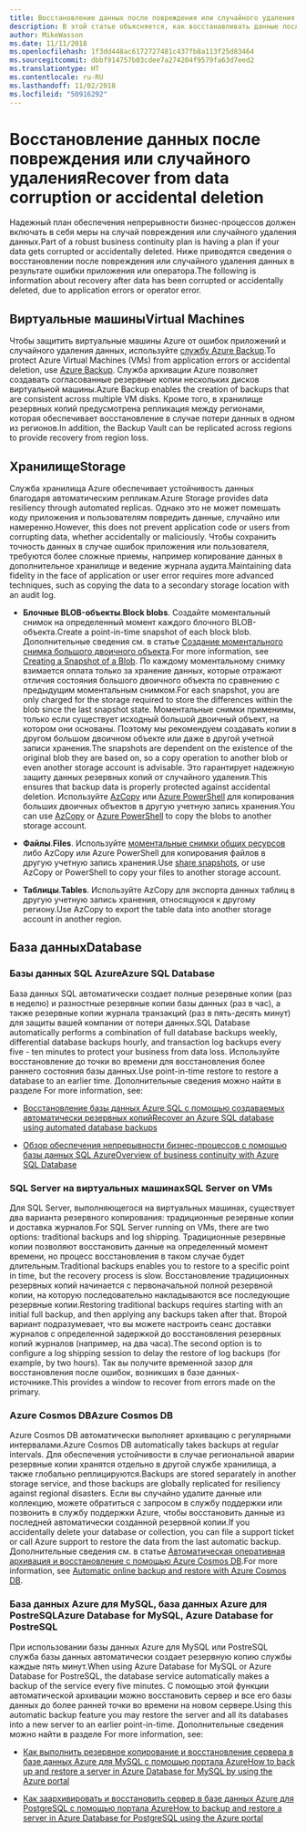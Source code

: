 ```yaml
---
title: Восстановление данных после повреждения или случайного удаления
description: В этой статье объясняется, как восстанавливать данные после повреждения или случайного удаления, как создавать надежные, высокодоступные и отказоустойчивые приложения и как правильно планировать аварийное восстановление.
author: MikeWasson
ms.date: 11/11/2018
ms.openlocfilehash: 1f3dd448ac6172727481c437fb8a113f25d83464
ms.sourcegitcommit: dbbf914757b03cdee7a274204f9579fa63d7eed2
ms.translationtype: HT
ms.contentlocale: ru-RU
ms.lasthandoff: 11/02/2018
ms.locfileid: "50916292"
---
```

# <a name="recover-from-data-corruption-or-accidental-deletion"></a><span data-ttu-id="5a2be-103">Восстановление данных после повреждения или случайного удаления</span><span class="sxs-lookup"><span data-stu-id="5a2be-103">Recover from data corruption or accidental deletion</span></span> 

<span data-ttu-id="5a2be-104">Надежный план обеспечения непрерывности бизнес-процессов должен включать в себя меры на случай повреждения или случайного удаления данных.</span><span class="sxs-lookup"><span data-stu-id="5a2be-104">Part of a robust business continuity plan is having a plan if your data gets corrupted or accidentally deleted.</span></span> <span data-ttu-id="5a2be-105">Ниже приводятся сведения о восстановлении после повреждения или случайного удаления данных в результате ошибки приложения или оператора.</span><span class="sxs-lookup"><span data-stu-id="5a2be-105">The following is information about recovery after data has been corrupted or accidentally deleted, due to application errors or operator error.</span></span>

## <a name="virtual-machines"></a><span data-ttu-id="5a2be-106">Виртуальные машины</span><span class="sxs-lookup"><span data-stu-id="5a2be-106">Virtual Machines</span></span>

<span data-ttu-id="5a2be-107">Чтобы защитить виртуальные машины Azure от ошибок приложений и случайного удаления данных, используйте [службу Azure Backup](/azure/backup/).</span><span class="sxs-lookup"><span data-stu-id="5a2be-107">To protect Azure Virtual Machines (VMs) from application errors or accidental deletion, use [Azure Backup](/azure/backup/).</span></span> <span data-ttu-id="5a2be-108">Служба архивации Azure позволяет создавать согласованные резервные копии нескольких дисков виртуальной машины.</span><span class="sxs-lookup"><span data-stu-id="5a2be-108">Azure Backup enables the creation of backups that are consistent across multiple VM disks.</span></span> <span data-ttu-id="5a2be-109">Кроме того, в хранилище резервных копий предусмотрена репликация между регионами, которая обеспечивает восстановление в случае потери данных в одном из регионов.</span><span class="sxs-lookup"><span data-stu-id="5a2be-109">In addition, the Backup Vault can be replicated across regions to provide recovery from region loss.</span></span>

## <a name="storage"></a><span data-ttu-id="5a2be-110">Хранилище</span><span class="sxs-lookup"><span data-stu-id="5a2be-110">Storage</span></span>

<span data-ttu-id="5a2be-111">Служба хранилища Azure обеспечивает устойчивость данных благодаря автоматическим репликам.</span><span class="sxs-lookup"><span data-stu-id="5a2be-111">Azure Storage provides data resiliency through automated replicas.</span></span> <span data-ttu-id="5a2be-112">Однако это не может помешать коду приложения и пользователям повредить данные, случайно или намеренно.</span><span class="sxs-lookup"><span data-stu-id="5a2be-112">However, this does not prevent application code or users from corrupting data, whether accidentally or maliciously.</span></span> <span data-ttu-id="5a2be-113">Чтобы сохранить точность данных в случае ошибок приложения или пользователя, требуются более сложные приемы, например копирование данных в дополнительное хранилище и ведение журнала аудита.</span><span class="sxs-lookup"><span data-stu-id="5a2be-113">Maintaining data fidelity in the face of application or user error requires more advanced techniques, such as copying the data to a secondary storage location with an audit log.</span></span> 

- <span data-ttu-id="5a2be-114">**Блочные BLOB-объекты**.</span><span class="sxs-lookup"><span data-stu-id="5a2be-114">**Block blobs**.</span></span> <span data-ttu-id="5a2be-115">Создайте моментальный снимок на определенный момент каждого блочного BLOB-объекта.</span><span class="sxs-lookup"><span data-stu-id="5a2be-115">Create a point-in-time snapshot of each block blob.</span></span> <span data-ttu-id="5a2be-116">Дополнительные сведения см. в статье [Создание моментального снимка большого двоичного объекта](/rest/api/storageservices/creating-a-snapshot-of-a-blob).</span><span class="sxs-lookup"><span data-stu-id="5a2be-116">For more information, see [Creating a Snapshot of a Blob](/rest/api/storageservices/creating-a-snapshot-of-a-blob).</span></span> <span data-ttu-id="5a2be-117">По каждому моментальному снимку взимается оплата только за хранение данных, которые отражают отличия состояния большого двоичного объекта по сравнению с предыдущим моментальным снимком.</span><span class="sxs-lookup"><span data-stu-id="5a2be-117">For each snapshot, you are only charged for the storage required to store the differences within the blob since the last snapshot state.</span></span> <span data-ttu-id="5a2be-118">Моментальные снимки применимы, только если существует исходный большой двоичный объект, на котором они основаны. Поэтому мы рекомендуем создавать копии в другом большом двоичном объекте или даже в другой учетной записи хранения.</span><span class="sxs-lookup"><span data-stu-id="5a2be-118">The snapshots are dependent on the existence of the original blob they are based on, so a copy operation to another blob or even another storage account is advisable.</span></span> <span data-ttu-id="5a2be-119">Это гарантирует надежную защиту данных резервных копий от случайного удаления.</span><span class="sxs-lookup"><span data-stu-id="5a2be-119">This ensures that backup data is properly protected against accidental deletion.</span></span> <span data-ttu-id="5a2be-120">Используйте [AzCopy](/azure/storage/common/storage-use-azcopy) или [Azure PowerShell](/azure/storage/common/storage-powershell-guide-full) для копирования больших двоичных объектов в другую учетную запись хранения.</span><span class="sxs-lookup"><span data-stu-id="5a2be-120">You can use [AzCopy](/azure/storage/common/storage-use-azcopy) or [Azure PowerShell](/azure/storage/common/storage-powershell-guide-full) to copy the blobs to another storage account.</span></span>

- <span data-ttu-id="5a2be-121">**Файлы**.</span><span class="sxs-lookup"><span data-stu-id="5a2be-121">**Files**.</span></span> <span data-ttu-id="5a2be-122">Используйте [моментальные снимки общих ресурсов](/azure/storage/files/storage-snapshots-files) либо AzCopy или Azure PowerShell для копирования файлов в другую учетную запись хранения.</span><span class="sxs-lookup"><span data-stu-id="5a2be-122">Use [share snapshots](/azure/storage/files/storage-snapshots-files), or use AzCopy or PowerShell to copy your files to another storage account.</span></span>

- <span data-ttu-id="5a2be-123">**Таблицы**.</span><span class="sxs-lookup"><span data-stu-id="5a2be-123">**Tables**.</span></span> <span data-ttu-id="5a2be-124">Используйте AzCopy для экспорта данных таблиц в другую учетную запись хранения, относящуюся к другому региону.</span><span class="sxs-lookup"><span data-stu-id="5a2be-124">Use AzCopy to export the table data into another storage account in another region.</span></span>

## <a name="database"></a><span data-ttu-id="5a2be-125">База данных</span><span class="sxs-lookup"><span data-stu-id="5a2be-125">Database</span></span>

### <a name="azure-sql-database"></a><span data-ttu-id="5a2be-126">Базы данных SQL Azure</span><span class="sxs-lookup"><span data-stu-id="5a2be-126">Azure SQL Database</span></span> 

<span data-ttu-id="5a2be-127">База данных SQL автоматически создает полные резервные копии (раз в неделю) и разностные резервные копии базы данных (раз в час), а также резервные копии журнала транзакций (раз в пять-десять минут) для защиты вашей компании от потери данных.</span><span class="sxs-lookup"><span data-stu-id="5a2be-127">SQL Database automatically performs a combination of full database backups weekly, differential database backups hourly, and transaction log backups every five - ten minutes to protect your business from data loss.</span></span> <span data-ttu-id="5a2be-128">Используйте восстановление до точки во времени для восстановления более раннего состояния базы данных.</span><span class="sxs-lookup"><span data-stu-id="5a2be-128">Use point-in-time restore to restore a database to an earlier time.</span></span> <span data-ttu-id="5a2be-129">Дополнительные сведения можно найти в разделе </span><span class="sxs-lookup"><span data-stu-id="5a2be-129">For more information, see:</span></span>

- [<span data-ttu-id="5a2be-130">Восстановление базы данных Azure SQL с помощью создаваемых автоматически резервных копий</span><span class="sxs-lookup"><span data-stu-id="5a2be-130">Recover an Azure SQL database using automated database backups</span></span>](/azure/sql-database/sql-database-recovery-using-backups)

- [<span data-ttu-id="5a2be-131">Обзор обеспечения непрерывности бизнес-процессов с помощью базы данных SQL Azure</span><span class="sxs-lookup"><span data-stu-id="5a2be-131">Overview of business continuity with Azure SQL Database</span></span>](/azure/sql-database/sql-database-business-continuity)

### <a name="sql-server-on-vms"></a><span data-ttu-id="5a2be-132">SQL Server на виртуальных машинах</span><span class="sxs-lookup"><span data-stu-id="5a2be-132">SQL Server on VMs</span></span>

<span data-ttu-id="5a2be-133">Для SQL Server, выполняющегося на виртуальных машинах, существует два варианта резервного копирования: традиционные резервные копии и доставка журналов.</span><span class="sxs-lookup"><span data-stu-id="5a2be-133">For SQL Server running on VMs, there are two options: traditional backups and log shipping.</span></span> <span data-ttu-id="5a2be-134">Традиционные резервные копии позволяют восстановить данные на определенный момент времени, но процесс восстановления в таком случае будет длительным.</span><span class="sxs-lookup"><span data-stu-id="5a2be-134">Traditional backups enables you to restore to a specific point in time, but the recovery process is slow.</span></span> <span data-ttu-id="5a2be-135">Восстановление традиционных резервных копий начинается с первоначальной полной резервной копии, на которую последовательно накладываются все последующие резервные копии.</span><span class="sxs-lookup"><span data-stu-id="5a2be-135">Restoring traditional backups requires starting with an initial full backup, and then applying any backups taken after that.</span></span> <span data-ttu-id="5a2be-136">Второй вариант подразумевает, что вы можете настроить сеанс доставки журналов с определенной задержкой до восстановления резервных копий журналов (например, на два часа).</span><span class="sxs-lookup"><span data-stu-id="5a2be-136">The second option is to configure a log shipping session to delay the restore of log backups (for example, by two hours).</span></span> <span data-ttu-id="5a2be-137">Так вы получите временной зазор для восстановления после ошибок, возникших в базе данных-источнике.</span><span class="sxs-lookup"><span data-stu-id="5a2be-137">This provides a window to recover from errors made on the primary.</span></span>

### <a name="azure-cosmos-db"></a><span data-ttu-id="5a2be-138">Azure Cosmos DB</span><span class="sxs-lookup"><span data-stu-id="5a2be-138">Azure Cosmos DB</span></span>

<span data-ttu-id="5a2be-139">Azure Cosmos DB автоматически выполняет архивацию с регулярными интервалами.</span><span class="sxs-lookup"><span data-stu-id="5a2be-139">Azure Cosmos DB automatically takes backups at regular intervals.</span></span> <span data-ttu-id="5a2be-140">Для обеспечения устойчивости в случае региональной аварии резервные копии хранятся отдельно в другой службе хранилища, а также глобально реплицируются.</span><span class="sxs-lookup"><span data-stu-id="5a2be-140">Backups are stored separately in another storage service, and those backups are globally replicated for resiliency against regional disasters.</span></span> <span data-ttu-id="5a2be-141">Если вы случайно удалите данные или коллекцию, можете обратиться с запросом в службу поддержки или позвонить в службу поддержки Azure, чтобы восстановить данные из последней автоматически созданной резервной копии.</span><span class="sxs-lookup"><span data-stu-id="5a2be-141">If you accidentally delete your database or collection, you can file a support ticket or call Azure support to restore the data from the last automatic backup.</span></span> <span data-ttu-id="5a2be-142">Дополнительные сведения см. в статье [Автоматическая оперативная архивация и восстановление с помощью Azure Cosmos DB](/azure/cosmos-db/online-backup-and-restore).</span><span class="sxs-lookup"><span data-stu-id="5a2be-142">For more information, see [Automatic online backup and restore with Azure Cosmos DB](/azure/cosmos-db/online-backup-and-restore).</span></span>

### <a name="azure-database-for-mysql-azure-database-for-postresql"></a><span data-ttu-id="5a2be-143">База данных Azure для MySQL, база данных Azure для PostreSQL</span><span class="sxs-lookup"><span data-stu-id="5a2be-143">Azure Database for MySQL, Azure Database for PostreSQL</span></span>

<span data-ttu-id="5a2be-144">При использовании базы данных Azure для MySQL или PostreSQL служба базы данных автоматически создает резервную копию службы каждые пять минут.</span><span class="sxs-lookup"><span data-stu-id="5a2be-144">When using Azure Database for MySQL or Azure Database for PostreSQL, the database service automatically makes a backup of the service every five minutes.</span></span> <span data-ttu-id="5a2be-145">С помощью этой функции автоматической архивации можно восстановить сервер и все его базы данных до более ранней точки во времени на новом сервере.</span><span class="sxs-lookup"><span data-stu-id="5a2be-145">Using this automatic backup feature you may restore the server and all its databases into a new server to an earlier point-in-time.</span></span> <span data-ttu-id="5a2be-146">Дополнительные сведения можно найти в разделе </span><span class="sxs-lookup"><span data-stu-id="5a2be-146">For more information, see:</span></span>

- [<span data-ttu-id="5a2be-147">Как выполнить резервное копирование и восстановление сервера в базе данных Azure для MySQL с помощью портала Azure</span><span class="sxs-lookup"><span data-stu-id="5a2be-147">How to back up and restore a server in Azure Database for MySQL by using the Azure portal</span></span>](/azure/mysql/howto-restore-server-portal)

- [<span data-ttu-id="5a2be-148">Как заархивировать и восстановить сервер в базе данных Azure для PostgreSQL с помощью портала Azure</span><span class="sxs-lookup"><span data-stu-id="5a2be-148">How to backup and restore a server in Azure Database for PostgreSQL using the Azure portal</span></span>](/azure/postgresql/howto-restore-server-portal)

